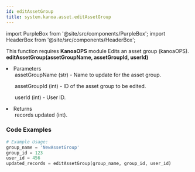 ```yaml
---
id: editAssetGroup
title: system.kanoa.asset.editAssetGroup
---
```


import PurpleBox from '@site/src/components/PurpleBox';
import HeaderBox from '@site/src/components/HeaderBox';

<PurpleBox>This function requires <b>KanoaOPS</b> module</PurpleBox>
<HeaderBox header="Description">Edits an asset group (kanoaOPS).</HeaderBox>
<HeaderBox header="Syntax">
    <b>editAssetGroup(assetGroupName, assetGroupId, userId)</b>
    <li> Parameters <br />
        <ul>assetGroupName (str) - Name to update for the asset group.</ul>
        <ul>assetGroupId (int) - ID of the asset group to be edited.</ul>
        <ul>userId (int) - User ID.</ul>
    </li>
    <li> Returns <br />
        <ul>records updated (int).</ul>
    </li>
</HeaderBox>

### Code Examples

```python
# Example Usage:
group_name = 'NewAssetGroup'
group_id = 123
user_id = 456
updated_records = editAssetGroup(group_name, group_id, user_id)
